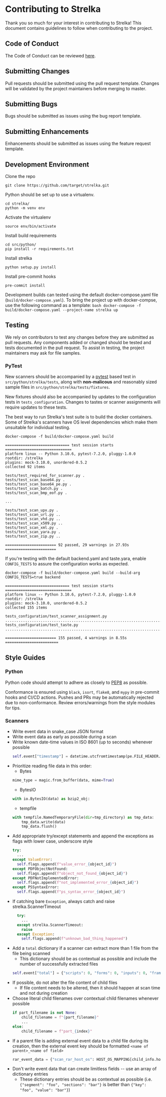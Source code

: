 # Contributing to Strelka
Thank you so much for your interest in contributing to Strelka! This document contains guidelines to follow when contributing to the project.

## Code of Conduct
The Code of Conduct can be reviewed [here](https://github.com/target/strelka/blob/master/CODE_OF_CONDUCT.md).

## Submitting Changes
Pull requests should be submitted using the pull request template. Changes will be validated by the project maintainers before merging to master.

## Submitting Bugs
Bugs should be submitted as issues using the bug report template.

## Submitting Enhancements
Enhancements should be submitted as issues using the feature request template.

## Development Environment

Clone the repo

```
git clone https://github.com/target/strelka.git
```

Python should be set up to use a virtualenv.

```
cd strelka/
python -m venv env
```

Activate the virtualenv

```
source env/bin/activate
```

Install build requirements

```
cd src/python/
pip install -r requirements.txt
```

Install strelka

```
python setup.py install
```

Install pre-commit hooks

```
pre-commit install
```


Development builds can tested using the default docker-compose.yaml file (`build/docker-compose.yaml`). To bring the project up with docker-compse, use the following command as a template:
    ```bash
    docker-compose -f build/docker-compose.yaml --project-name strelka up
    ```

## Testing
We rely on contributors to test any changes before they are submitted as pull requests. Any components added or changed should be tested and tests documented in the pull request. To assist in testing, the project maintainers may ask for file samples.

### PyTest

New scanners should be accompanied by a [pytest](https://docs.pytest.org/) based test in `src/python/strelka/tests`, along with **non-malicous** and reasonably sized sample files in `src/python/strelka/tests/fixtures`.

New fixtures should also be accompanied by updates to the configuration tests in `tests_configuration`. Changes to tastes or scanner assignments will require updates to these tests.

The best way to run Strelka's test suite is to build the docker containers. Some of Strelka's scanners have OS level dependencies which make them unsuitable for individual testing.

```
docker-compose -f build/docker-compose.yaml build

============================= test session starts ==============================
platform linux -- Python 3.10.6, pytest-7.2.0, pluggy-1.0.0
rootdir: /strelka
plugins: mock-3.10.0, unordered-0.5.2
collected 92 items

tests/test_required_for_scanner.py .
tests/test_scan_base64.py .
tests/test_scan_base64_pe.py .
tests/test_scan_batch.py .
tests/test_scan_bmp_eof.py .

...

tests/test_scan_upx.py .
tests/test_scan_url.py ..
tests/test_scan_vhd.py ..
tests/test_scan_x509.py ..
tests/test_scan_xml.py .
tests/test_scan_yara.py .
tests/test_scan_zip.py ..

======================= 92 passed, 29 warnings in 27.93s =======================
```

If you're testing with the default backend.yaml and taste.yara, enable `CONFIG_TESTS` to assure the configuration works as expected.

```
docker-compose -f build/docker-compose.yaml build --build-arg CONFIG_TESTS=true backend

============================= test session starts ==============================
platform linux -- Python 3.10.6, pytest-7.2.0, pluggy-1.0.0
rootdir: /strelka
plugins: mock-3.10.0, unordered-0.5.2
collected 155 items

tests_configuration/test_scanner_assignment.py .............................................................................
tests_configuration/test_taste.py ..............................................................................

======================= 155 passed, 4 warnings in 8.55s ========================
```

## Style Guides

### Python
Python code should attempt to adhere as closely to [PEP8](https://www.python.org/dev/peps/pep-0008/) as possible.

Conformance is ensured using `black`, `isort`, `flake8`, and `mypy` in pre-commit hooks and CI/CD actions. Pushes and PRs may be automatically rejected due to non-conformance. Review errors/warnings from the style modules for tips.

### Scanners
* Write event data in snake_case JSON format
* Write event data as early as possible during a scan
* Write known date-time values in ISO 8601 (up to seconds) whenever possible
    ```py
    self.event["timestamp"] = datetime.utcfromtimestamp(pe.FILE_HEADER.TimeDateStamp).isoformat(timespec="seconds")
    ```
* Prioritize reading file data in this order:
  * Bytes
  ```py
  mime_type = magic.from_buffer(data, mime=True)
  ```
  * BytesIO
  ```py
  with io.BytesIO(data) as bzip2_obj:
  ```
  * tempfile
  ```py
  with tempfile.NamedTemporaryFile(dir=tmp_directory) as tmp_data:
      tmp_data.write(data)
      tmp_data.flush()
  ```
* Add appropriate try/except statements and append the exceptions as flags with lower case, underscore style
  ```py
  try:
    ...
  except ValueError:
    self.flags.append(f"value_error_{object_id}")
  except PDFObjectNotFound:
    self.flags.append(f"object_not_found_{object_id}")
  except PDFNotImplementedError:
    self.flags.append(f"not_implemented_error_{object_id}")
  except PSSyntaxError:
    self.flags.append(f"ps_syntax_error_{object_id}")
  ```
* If catching bare `Exception`, always catch and raise strelka.ScannerTimeout
  ```py
    try:
      ...
    except strelka.ScannerTimeout:
      raise
    except Exception:
      self.flags.append(f"unknown_bad_thing_happened")
  ```
* Add a `total` dictionary if a scanner can extract more than 1 file from the file being scanned
    * This dictionary should be as contextual as possible and include the number of successfully extracted files
    ```py
    self.event["total"] = {"scripts": 0, "forms": 0, "inputs": 0, "frames": 0, "extracted": 0}
    ```
* If possible, do not alter the file content of child files
  * If file content needs to be altered, then it should happen at scan time and not during creation
* Choose literal child filenames over contextual child filenames whenever possible
  ```py
  if part_filename is not None:
      child_filename = f"{part_filename}"
      ...
  else:
      child_filename = f"part_{index}"
  ```
* If a parent file is adding external event data to a child file during its creation, then the external event key should be formatted `<name of parent>_<name of field>`
  ```py
  rar_event_data = {"scan_rar_host_os": HOST_OS_MAPPING[child_info.host_os]}
  ```
* Don't write event data that can create limitless fields -- use an array of dictionary entries
    * These dictionary entries should be as contextual as possible (i.e. `{"segment": "foo", "sections": "bar"}` is better than `{"key": "foo", "value": "bar"}`)
